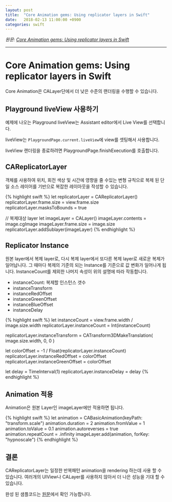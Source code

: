 ```yaml
---
layout: post
title:  "Core Animation gems: Using replicator layers in Swift"
date:   2018-02-13 11:00:00 +0900
categories: swift
---
```


*원문: [Core Animation gems: Using replicator layers in Swift](https://swiftbysundell.com/posts/ca-gems-using-replicator-layers-in-swift)*

---

# Core Animation gems: Using replicator layers in Swift

Core Animation은 CALayer단에서 더 낮은 수준의 랜더링을 수행할 수 있습니다.

## Playground liveView 사용하기

예제에 나오는 Playground liveView는 Assistant editor에서 Live View를 선택합니다.

liveView는 `PlaygroundPage.current.liveView`에 view를 셋팅해서 사용합니다.

liveView 랜더링을 종료하려면
PlaygroundPage.finishExecution를 호출합니다.

## CAReplicatorLayer

객체를 사용하여 위치, 회전 색상 및 시간에 영향을 줄 수있는 변형 규칙으로 복제 된 단일 소스 레이어를 기반으로 복잡한 레이아웃을 작성할 수 있습니다.

{% highlight swift %}
let replicatorLayer = CAReplicatorLayer()
replicatorLayer.frame.size = view.frame.size
replicatorLayer.masksToBounds = true

// 복제대상 layer
let imageLayer = CALayer()
imageLayer.contents = image.cgImage
imageLayer.frame.size = image.size
replicatorLayer.addSublayer(imageLayer)
{% endhighlight %}

## Replicator Instance

원본 layer에서 복제 layer로, 다시 복제 layer에서 또다른 복제 layer로 새로운 복제가 일어납니다.
그 때마다 복제의 기준의 되는 Instance를 기준으로 값 변화가 일어나게 됩니다.
InstanceCount를 제외한 나머지 속성이 위의 설명에 따라 작동합니다.

- instanceCount: 복제할 인스턴스 갯수
- instanceTransform
- instanceRedOffset
- instanceGreenOffset
- instanceBlueOffset
- instanceDelay

{% highlight swift %}
let instanceCount = view.frame.width / image.size.width
replicatorLayer.instanceCount = Int(instanceCount)

replicatorLayer.instanceTransform = CATransform3DMakeTranslation(
    image.size.width, 0, 0
)

let colorOffset = -1 / Float(replicatorLayer.instanceCount)
replicatorLayer.instanceRedOffset = colorOffset
replicatorLayer.instanceGreenOffset = colorOffset

let delay = TimeInterval(1)
replicatorLayer.instanceDelay = delay
{% endhighlight %}

## Animation 적용

Animation은 원본 Layer인 imageLayer에만 적용하면 됩니다.

{% highlight swift %}
let animation = CABasicAnimation(keyPath: "transform.scale")
animation.duration = 2
animation.fromValue = 1
animation.toValue = 0.1
animation.autoreverses = true
animation.repeatCount = .infinity
imageLayer.add(animation, forKey: "hypnoscale")
{% endhighlight %}

## 결론

CAReplicatorLayer는 일정한 반복패턴 animation을 rendering 하는데 사용 할 수 있습니다. 여러개의 UIView나 CALayer를 사용하지 않아서 더 나은 성능을 기대 할 수 있습니다.

완성 된 샘플코드는 [원문](https://swiftbysundell.com/posts/ca-gems-using-replicator-layers-in-swift)에서 확인 가능합니다.
